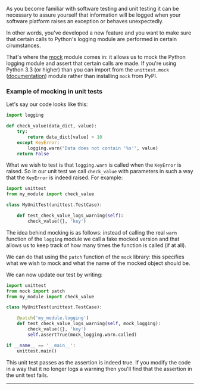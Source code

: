 <!--
.. title: How to Mock Logging in Python
.. slug: how-to-mock-logging-in-python
.. date: 2013/04/13 22:08:00
.. tags: python, software
.. link:
.. description:
-->

As you become familiar with software testing and unit testing it can be 
necessary to assure yourself that information will be logged when
your software platform raises an exception or behaves unexpectedly.

In other words, you've developed a new feature and you want to make sure that certain
calls to Python's logging module are performed in certain cirumstances.

That's where the [mock](https://pypi.python.org/pypi/mock) module comes in:
it allows us to mock the Python logging module and assert that certain calls
are made. If you're using Python 3.3 (or higher) than you can import from the
`unittest.mock` ([documentation](http://docs.python.org/3/library/unittest.mock.html))
module rather than installing `mock` from PyPI.

### Example of mocking in unit tests

Let's say our code looks like this:

```python
import logging

def check_value(data_dict, value):
    try:
        return data_dict[value] > 10
    except KeyError:
        logging.warn("Data does not contain '%s'", value)
    return False
```

What we wish to test is that `logging.warn` is called when the `KeyError`
is raised. So in our unit test we call `check_value` with parameters in such
a way that the `KeyError` is indeed raised. For example:

```python
import unittest
from my_module import check_value

class MyUnitTest(unittest.TestCase):

    def test_check_value_logs_warning(self):
        check_value({}, 'key')
```

The idea behind mocking is as follows: instead of calling the real
`warn` function of the `logging` module we call a fake mocked version and
that allows us to keep track of how many times the function is
called (if at all).

We can do that using the `patch` function of the `mock` library: this
specifies what we wish to mock and what the name of the mocked object should be.

We can now update our test by writing:

```python
import unittest
from mock import patch
from my_module import check_value

class MyUnitTest(unittest.TestCase):

    @patch('my_module.logging')
    def test_check_value_logs_warning(self, mock_logging):
        check_value({}, 'key')
        self.assertTrue(mock_logging.warn.called)

if __name__ == '__main__':
    unittest.main()
```

This unit test passes as the assertion is indeed true. If you modify the
code in a way that it no longer logs a warning then you'll find that the
assertion in the unit test fails.

---
